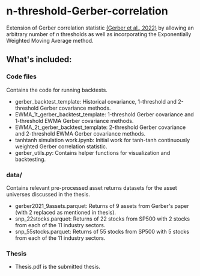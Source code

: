 # n-threshold-Gerber-correlation

Extension of Gerber correlation statistic [(Gerber et al., 2022)](https://www.pm-research.com/content/iijpormgmt/48/3/87) by allowing an arbitrary number of *n* thresholds as well as incorporating the Exponentially Weighted Moving Average method.


## What's included:

### Code files
Contains the code for running backtests.
* gerber_backtest_template: Historical covariance, 1-threshold and 2-threshold Gerber covariance methods.
* EWMA_1t_gerber_backtest_template: 1-threshold Gerber covariance and 1-threshold EWMA Gerber covariance methods.
* EWMA_2t_gerber_backtest_template: 2-threshold Gerber covariance and 2-threshold EWMA Gerber covariance methods.
* tanhtanh simulation work.ipynb: Initial work for tanh-tanh continuously weighted Gerber correlation statistic. 
* gerber_utils.py: Contains helper functions for visualization and backtesting.

### data/
Contains relevant pre-processed asset returns datasets for the asset universes discussed in the thesis.
- gerber2021_9assets.parquet: Returns of 9 assets from Gerber's paper (with 2 replaced as mentioned in thesis).
- snp_22stocks.parquet: Returns of 22 stocks from SP500 with 2 stocks from each of the 11 industry sectors.
- snp_55stocks.parquet: Returns of 55 stocks from SP500 with 5 stocks from each of the 11 industry sectors.


### Thesis
- Thesis.pdf is the submitted thesis.